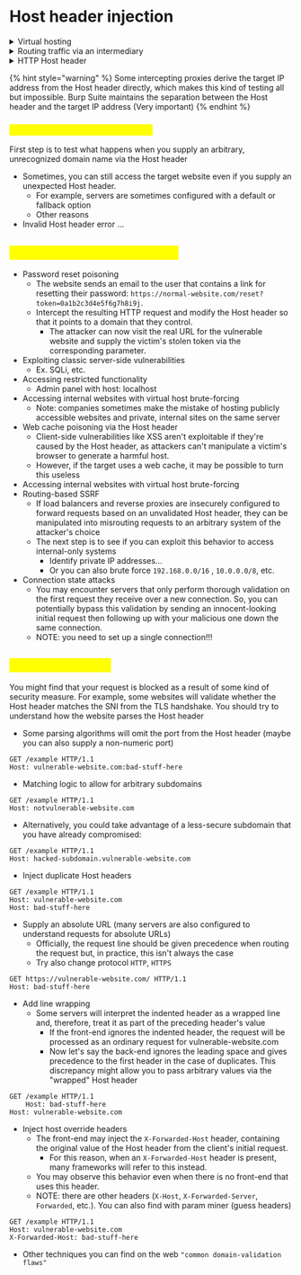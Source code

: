 # Host header injection

<details>

<summary>Virtual hosting</summary>

* Single web server hosts multiple websites or applications.

<!---->

* Slthough each of these distinct websites will have a different domain name, they all share a common IP address with the server.

<!---->

* Websites hosted in this way on a single server are known as "virtual hosts".

</details>

<details>

<summary>Routing traffic via an intermediary</summary>

* Websites are hosted on distinct back-end servers, but all traffic between the client and servers is routed through an intermediary system.

<!---->

* This could be a simple load balancer or a reverse proxy server of some kind.

</details>

<details>

<summary>HTTP Host header</summary>

Http host header refers to the Host header to determine the intended back-end

```http
GET /web-security HTTP/1.1
Host: portswigger.net
```

</details>

{% hint style="warning" %}
Some intercepting proxies derive the target IP address from the Host header directly, which makes this kind of testing all but impossible. Burp Suite maintains the separation between the Host header and the target IP address (Very important)
{% endhint %}

### <mark style="color:yellow;">Supply an arbitrary Host header</mark>

First step is to test what happens when you supply an arbitrary, unrecognized domain name via the Host header

* Sometimes, you can still access the target website even if you supply an unexpected Host header.
  * For example, servers are sometimes configured with a default or fallback option
  * Other reasons
* Invalid Host header error ...

## <mark style="color:yellow;">Exploit the HTTP Host header</mark>

* Password reset poisoning
  * The website sends an email to the user that contains a link for resetting their password: `https://normal-website.com/reset?token=0a1b2c3d4e5f6g7h8i9j`.
  * Intercept the resulting HTTP request and modify the Host header so that it points to a domain that they control.
    * The attacker can now visit the real URL for the vulnerable website and supply the victim's stolen token via the corresponding parameter.
* Exploiting classic server-side vulnerabilities
  * Ex. SQLi, etc.
* Accessing restricted functionality
  * Admin panel with host: localhost
* Accessing internal websites with virtual host brute-forcing
  * Note: companies sometimes make the mistake of hosting publicly accessible websites and private, internal sites on the same server
* Web cache poisoning via the Host header
  * Client-side vulnerabilities like XSS aren't exploitable if they're caused by the Host header, as attackers can't manipulate a victim's browser to generate a harmful host.
  * However, if the target uses a web cache, it may be possible to turn this useless
* Accessing internal websites with virtual host brute-forcing
* Routing-based SSRF
  * If load balancers and reverse proxies are insecurely configured to forward requests based on an unvalidated Host header, they can be manipulated into misrouting requests to an arbitrary system of the attacker's choice
  * The next step is to see if you can exploit this behavior to access internal-only systems
    * Identify private IP addresses...
    * Or you can also brute force `192.168.0.0/16` , `10.0.0.0/8`, etc.
* Connection state attacks
  * You may encounter servers that only perform thorough validation on the first request they receive over a new connection. So, you can potentially bypass this validation by sending an innocent-looking initial request then following up with your malicious one down the same connection.
  * NOTE: you need to set up a single connection!!!

## <mark style="color:yellow;">Bypass validation</mark>

You might find that your request is blocked as a result of some kind of security measure. For example, some websites will validate whether the Host header matches the SNI from the TLS handshake. You should try to understand how the website parses the Host header

* Some parsing algorithms will omit the port from the Host header (maybe you can also supply a non-numeric port)

```http
GET /example HTTP/1.1
Host: vulnerable-website.com:bad-stuff-here
```

* Matching logic to allow for arbitrary subdomains

```http
GET /example HTTP/1.1
Host: notvulnerable-website.com
```

* Alternatively, you could take advantage of a less-secure subdomain that you have already compromised:

```http
GET /example HTTP/1.1
Host: hacked-subdomain.vulnerable-website.com
```

* Inject duplicate Host headers

```http
GET /example HTTP/1.1
Host: vulnerable-website.com
Host: bad-stuff-here
```

* Supply an absolute URL (many servers are also configured to understand requests for absolute URLs)
  * Officially, the request line should be given precedence when routing the request but, in practice, this isn't always the case
  * Try also change protocol `HTTP`, `HTTPS`

```http
GET https://vulnerable-website.com/ HTTP/1.1
Host: bad-stuff-here
```

* Add line wrapping
  * Some servers will interpret the indented header as a wrapped line and, therefore, treat it as part of the preceding header's value
    * If the front-end ignores the indented header, the request will be processed as an ordinary request for vulnerable-website.com
    * Now let's say the back-end ignores the leading space and gives precedence to the first header in the case of duplicates. This discrepancy might allow you to pass arbitrary values via the "wrapped" Host header

```http
GET /example HTTP/1.1
    Host: bad-stuff-here
Host: vulnerable-website.com
```

* Inject host override headers
  * The front-end may inject the `X-Forwarded-Host` header, containing the original value of the Host header from the client's initial request.
    * For this reason, when an `X-Forwarded-Host` header is present, many frameworks will refer to this instead.
  * You may observe this behavior even when there is no front-end that uses this header.
  * NOTE: there are other headers (`X-Host`, `X-Forwarded-Server`, `Forwarded`, etc.). You can also find with param miner (guess headers)

```http
GET /example HTTP/1.1
Host: vulnerable-website.com
X-Forwarded-Host: bad-stuff-here
```

* Other techniques you can find on the web `"common domain-validation flaws"`
